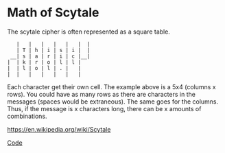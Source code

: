 # Math of Scytale

The scytale cipher is often represented as a square table.

       |   |   |   |   |   |  |
       | T | h | i | s | i |  |
     __| s | a | r | i | c |__|
    |  | k | r | o | l | l |
    |  | l | o | l | . |   |
    |  |   |   |   |   |   |
    
   
Each character get their own cell. The example above is a 5x4 (columns x rows). 
You could have as many rows as there are characters in the messages (spaces would be extraneous).
The same goes for the columns. Thus, if the message is x characters long, there can be x amounts of combinations. 

https://en.wikipedia.org/wiki/Scytale

[Code](Scytale_Code.md)

